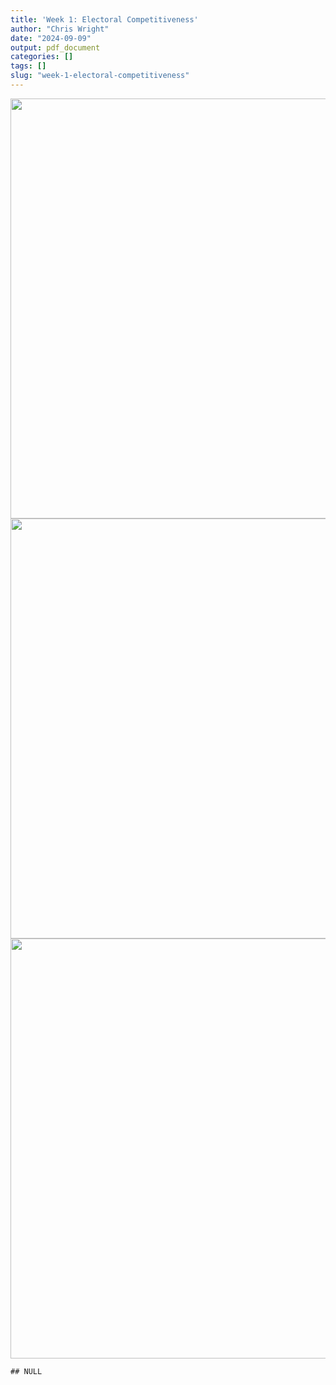 ```yaml
---
title: 'Week 1: Electoral Competitiveness'
author: "Chris Wright"
date: "2024-09-09"
output: pdf_document
categories: []
tags: []
slug: "week-1-electoral-competitiveness"
---
```




<img src="{{< blogdown/postref >}}index_files/figure-html/unnamed-chunk-2-1.png" width="672" /><img src="{{< blogdown/postref >}}index_files/figure-html/unnamed-chunk-2-2.png" width="672" /><img src="{{< blogdown/postref >}}index_files/figure-html/unnamed-chunk-2-3.png" width="672" />

```
## NULL
```




